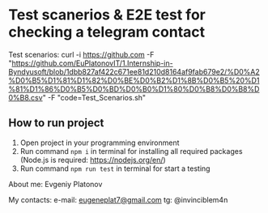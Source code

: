 # Test scanerios & E2E test for checking a telegram contact

Test scenarios: curl -i https://github.com -F "https://github.com/EuPlatonovIT/1.Internship-in-Byndyusoft/blob/1dbb827af422c671ee81d210d8164af9fab679e2/%D0%A2%D0%B5%D1%81%D1%82%D0%BE%D0%B2%D1%8B%D0%B5%20%D1%81%D1%86%D0%B5%D0%BD%D0%B0%D1%80%D0%B8%D0%B8%D0%B8.csv" -F "code=Test_Scenarios.sh"

## How to run project
1. Open project in your programming environment 
2. Run command `npm i` in terminal for installing all required packages (Node.js is required: <https://nodejs.org/en/>)
3. Run command `npm run test` in terminal for start a testing





About me: Evgeniy Platonov

My contacts:
e-mail: eugeneplat7@gmail.com
tg: @invinciblem4n
